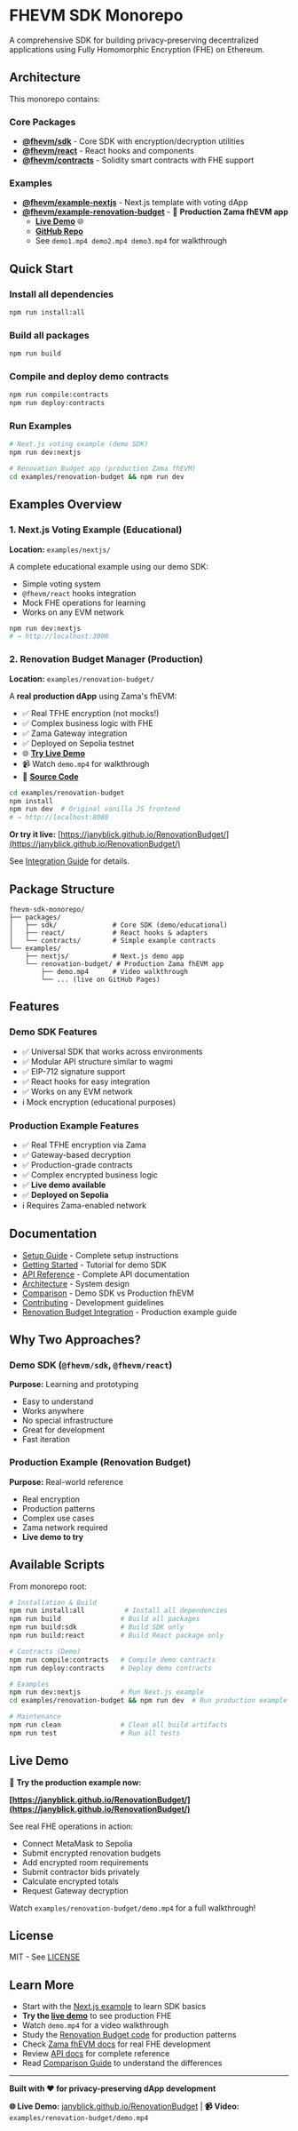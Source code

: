 # FHEVM SDK Monorepo

A comprehensive SDK for building privacy-preserving decentralized applications using Fully Homomorphic Encryption (FHE) on Ethereum.

## Architecture

This monorepo contains:

### Core Packages
- **[@fhevm/sdk](./packages/sdk)** - Core SDK with encryption/decryption utilities
- **[@fhevm/react](./packages/react)** - React hooks and components  
- **[@fhevm/contracts](./packages/contracts)** - Solidity smart contracts with FHE support

### Examples
- **[@fhevm/example-nextjs](./examples/nextjs)** - Next.js template with voting dApp
- **[@fhevm/example-renovation-budget](./examples/renovation-budget)** - 🚀 **Production Zama fhEVM app** 
  - **[Live Demo](https://janyblick.github.io/RenovationBudget/)** 🌐
  - **[GitHub Repo](https://github.com/JanyBlick/fhevm-react-template)** 
  - See `demo1.mp4 demo2.mp4 demo3.mp4` for walkthrough

## Quick Start

### Install all dependencies

```bash
npm run install:all
```

### Build all packages

```bash
npm run build
```

### Compile and deploy demo contracts

```bash
npm run compile:contracts
npm run deploy:contracts
```

### Run Examples

```bash
# Next.js voting example (demo SDK)
npm run dev:nextjs

# Renovation Budget app (production Zama fhEVM)
cd examples/renovation-budget && npm run dev
```

## Examples Overview

### 1. Next.js Voting Example (Educational)
**Location:** `examples/nextjs/`

A complete educational example using our demo SDK:
- Simple voting system
- `@fhevm/react` hooks integration
- Mock FHE operations for learning
- Works on any EVM network

```bash
npm run dev:nextjs
# → http://localhost:3000
```

### 2. Renovation Budget Manager (Production)
**Location:** `examples/renovation-budget/`

A **real production dApp** using Zama's fhEVM:
- ✅ Real TFHE encryption (not mocks!)
- ✅ Complex business logic with FHE
- ✅ Zama Gateway integration
- ✅ Deployed on Sepolia testnet
- 🌐 **[Try Live Demo](https://janyblick.github.io/RenovationBudget/)**
- 📹 Watch `demo.mp4` for walkthrough
- 🔗 **[Source Code](https://github.com/JanyBlick/fhevm-react-template)**

```bash
cd examples/renovation-budget
npm install
npm run dev  # Original vanilla JS frontend
# → http://localhost:8080
```

**Or try it live:** [https://janyblick.github.io/RenovationBudget/](https://janyblick.github.io/RenovationBudget/)

See [Integration Guide](./examples/renovation-budget/INTEGRATION_GUIDE.md) for details.

## Package Structure

```
fhevm-sdk-monorepo/
├── packages/
│   ├── sdk/              # Core SDK (demo/educational)
│   ├── react/            # React hooks & adapters
│   └── contracts/        # Simple example contracts
└── examples/
    ├── nextjs/           # Next.js demo app
    └── renovation-budget/ # Production Zama fhEVM app
        ├── demo.mp4      # Video walkthrough
        └── ... (live on GitHub Pages)
```

## Features

### Demo SDK Features
- ✅ Universal SDK that works across environments
- ✅ Modular API structure similar to wagmi  
- ✅ EIP-712 signature support
- ✅ React hooks for easy integration
- ✅ Works on any EVM network
- ℹ️ Mock encryption (educational purposes)

### Production Example Features
- ✅ Real TFHE encryption via Zama
- ✅ Gateway-based decryption
- ✅ Production-grade contracts
- ✅ Complex encrypted business logic
- ✅ **Live demo available**
- ✅ **Deployed on Sepolia**
- ℹ️ Requires Zama-enabled network

## Documentation

- [Setup Guide](./SETUP.md) - Complete setup instructions
- [Getting Started](./docs/GETTING_STARTED.md) - Tutorial for demo SDK
- [API Reference](./docs/API.md) - Complete API documentation
- [Architecture](./docs/ARCHITECTURE.md) - System design
- [Comparison](./docs/COMPARISON.md) - Demo SDK vs Production fhEVM
- [Contributing](./CONTRIBUTING.md) - Development guidelines
- [Renovation Budget Integration](./examples/renovation-budget/INTEGRATION_GUIDE.md) - Production example guide

## Why Two Approaches?

### Demo SDK (`@fhevm/sdk`, `@fhevm/react`)
**Purpose:** Learning and prototyping

- Easy to understand
- Works anywhere
- No special infrastructure
- Great for development
- Fast iteration

### Production Example (Renovation Budget)
**Purpose:** Real-world reference

- Real encryption
- Production patterns
- Complex use cases  
- Zama network required
- **Live demo to try**

## Available Scripts

From monorepo root:

```bash
# Installation & Build
npm run install:all          # Install all dependencies
npm run build               # Build all packages
npm run build:sdk           # Build SDK only
npm run build:react         # Build React package only

# Contracts (Demo)
npm run compile:contracts   # Compile demo contracts
npm run deploy:contracts    # Deploy demo contracts

# Examples
npm run dev:nextjs          # Run Next.js example
cd examples/renovation-budget && npm run dev  # Run production example

# Maintenance
npm run clean               # Clean all build artifacts
npm run test                # Run all tests
```

## Live Demo

🎯 **Try the production example now:**

**[https://janyblick.github.io/RenovationBudget/](https://janyblick.github.io/RenovationBudget/)**

See real FHE operations in action:
- Connect MetaMask to Sepolia
- Submit encrypted renovation budgets
- Add encrypted room requirements
- Submit contractor bids privately
- Calculate encrypted totals
- Request Gateway decryption

Watch `examples/renovation-budget/demo.mp4` for a full walkthrough!

## License

MIT - See [LICENSE](./LICENSE)

## Learn More

- Start with the [Next.js example](./examples/nextjs) to learn SDK basics
- **Try the [live demo](https://janyblick.github.io/RenovationBudget/)** to see production FHE
- Watch `demo.mp4` for a video walkthrough
- Study the [Renovation Budget code](https://github.com/JanyBlick/fhevm-react-template) for production patterns
- Check [Zama fhEVM docs](https://docs.zama.ai/fhevm) for real FHE development
- Review [API docs](./docs/API.md) for complete reference
- Read [Comparison Guide](./docs/COMPARISON.md) to understand the differences

---

**Built with ❤️ for privacy-preserving dApp development**

**🌐 Live Demo:** [janyblick.github.io/RenovationBudget](https://janyblick.github.io/RenovationBudget/) | **📹 Video:** `examples/renovation-budget/demo.mp4`
